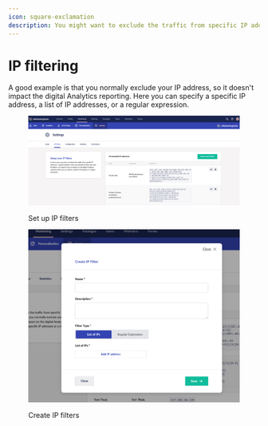 ```yaml
---
icon: square-exclamation
description: You might want to exclude the traffic from specific IP addresses.
---
```


# IP filtering

A good example is that you normally exclude your IP address, so it doesn't impact the digital Analytics reporting. Here you can specify a specific IP address, a list of IP addresses, or a regular expression.

<figure><img src="../../.gitbook/assets/image (3).png" alt="Set up IP filters"><figcaption><p>Set up IP filters</p></figcaption></figure>

<figure><img src="../../.gitbook/assets/image (4).png" alt="Create IP filters"><figcaption><p>Create IP filters</p></figcaption></figure>
